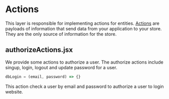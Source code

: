 # Actions

This layer is responsible for implementing actions for entities. [Actions](http://redux.js.org/docs/basics/Actions.html) are payloads of information that send data from your application to your store. They are the only source of information for the store.

## authorizeActions.jsx

We provide some actions to authorize a user. The authorize actions include singup, login, logout and update password for a user.

```jsx
dbLogin = (email, password) => {}
```
This action check a user by email and password to authorize a user to login website. 
